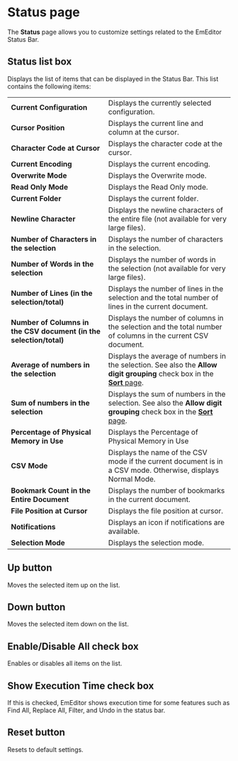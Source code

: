 # Status page

The **Status** page allows you to customize settings related to the EmEditor
Status Bar.

## Status list box

Displays the list of items that can be displayed in the Status Bar. This list contains the following items:

|     |     |
| --- | --- |
| **Current Configuration** | Displays the currently selected configuration. |
| **Cursor Position** | Displays the current line and column at the cursor. |
| **Character Code at Cursor** | Displays the character code at the cursor. |
| **Current Encoding** | Displays the current encoding. |
| **Overwrite Mode** | Displays the Overwrite mode. |
| **Read Only Mode** | Displays the Read Only mode. |
| **Current Folder** | Displays the current folder. |
| **Newline Character** | Displays the newline characters of the entire file (not available for very large files). |
| **Number of Characters in the selection** | Displays the number of characters in the selection. |
| **Number of Words in the selection** | Displays the number of words in the selection (not available for very large files). |
| **Number of Lines (in the selection/total)** | Displays the number of lines in the selection and the total number of lines in the current document. |
| **Number of Columns in the CSV document (in the selection/total)** | Displays the number of columns in the selection and the total number of columns in the current CSV document. |
| **Average of numbers in the selection** | Displays the average of numbers in the selection. See also the **Allow digit grouping** check box in the [**Sort** page](../sort/index). |
| **Sum of numbers in the selection** | Displays the sum of numbers in the selection. See also the **Allow digit grouping** check box in the [**Sort** page](../sort/index). |
| **Percentage of Physical Memory in Use** | Displays the Percentage of Physical Memory in Use |
| **CSV Mode** | Displays the name of the CSV mode if the current document is in a CSV mode. Otherwise, displays Normal Mode. |
| **Bookmark Count in the Entire Document** | Displays the number of bookmarks in the current document. |
| **File Position at Cursor** | Displays the file position at cursor. |
| **Notifications** | Displays an icon if notifications are available. |
| **Selection Mode** | Displays the selection mode. |

## Up button

Moves the selected item up on the list.

## Down button

Moves the selected item down on the list.

## Enable/Disable All check box

Enables or disables all items on the list.

## Show Execution Time check box

If this is checked, EmEditor shows execution time for some features such as Find All, Replace All, Filter, and Undo in the status bar.

## Reset button

Resets to default settings.

